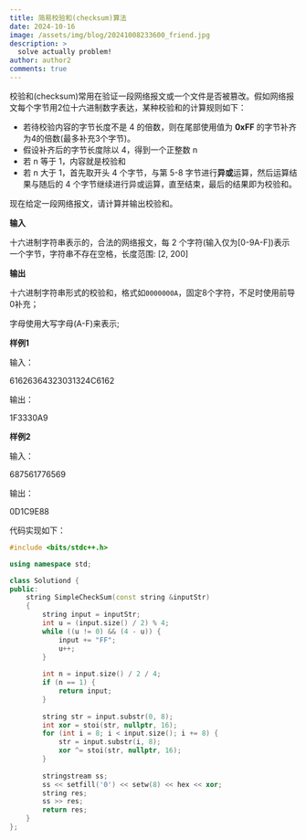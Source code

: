 ```yaml
---
title: 简易校验和(checksum)算法
date: 2024-10-16
image: /assets/img/blog/20241008233600_friend.jpg
description: >
  solve actually problem!
author: author2
comments: true
---
```


校验和(checksum)常用在验证一段网络报文或一个文件是否被篡改。假如网络报文每个字节用2位十六进制数字表达，某种校验和的计算规则如下：

- 若待校验内容的字节长度不是 4 的倍数，则在尾部使用值为 **0xFF** 的字节补齐为4的倍数(最多补充3个字节)。
- 假设补齐后的字节长度除以 4，得到一个正整数 n
- 若 n 等于 1，内容就是校验和
- 若 n 大于 1，首先取开头 4 个字节，与第 5-8 字节进行**异或**运算，然后运算结果与随后的 4 个字节继续进行异或运算，直至结束，最后的结果即为校验和。

现在给定一段网络报文，请计算并输出校验和。

**输入**

十六进制字符串表示的，合法的网络报文，每 2 个字符(输入仅为[0-9A-F])表示一个字节，字符串不存在空格，长度范围: [2, 200]

**输出**

十六进制字符串形式的校验和，格式如`0000000A`，固定8个字符，不足时使用前导0补充；

字母使用大写字母(A-F)来表示;

**样例1**

输入：

<p>61626364323031324C6162</p>

输出：

<p>1F3330A9</p>

**样例2**

输入：

<p>687561776569</p>

输出：

<p>0D1C9E88</p>

代码实现如下：

```c++
#include <bits/stdc++.h>

using namespace std;

class Solutiond {
public:
    string SimpleCheckSum(const string &inputStr)
    {
        string input = inputStr;
        int u = (input.size() / 2) % 4;
        while ((u != 0) && (4 - u)) {
            input += "FF";
            u++;
        }
        
        int n = input.size() / 2 / 4;
        if (n == 1) {
            return input;
        }
        
        string str = input.substr(0, 8);
        int xor = stoi(str, nullptr, 16);
        for (int i = 8; i < input.size(); i += 8) {
            str = input.substr(i, 8);
            xor ^= stoi(str, nullptr, 16);
        }
        
        stringstream ss;
        ss << setfill('0') << setw(8) << hex << xor;
        string res;
        ss >> res;
        return res;
    }
};
```


